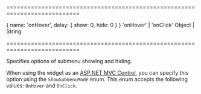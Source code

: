 <!--**
/*-------------------------------------------
    Auto-generated file. Do not modify.
-------------------------------------------

**-->
===========================================================================
<!--default-->{ name: 'onHover', delay: { show: 0, hide: 0 } }<!--/default-->
<!--acceptValues-->'onHover' | 'onClick'<!--/acceptValues-->
<!--type-->Object | String<!--/type-->
===========================================================================

<!--shortDescription-->
Specifies options of submenu showing and hiding.
<!--/shortDescription-->

<!--fullDescription-->
When using the widget as an [ASP.NET MVC Control](/Documentation/Guide/ASP.NET_MVC_Controls/Fundamentals/), you can specify this option using the `ShowSubmenuMode` enum. This enum accepts the following values: `OnHover` and `OnClick`.
<!--/fullDescription-->